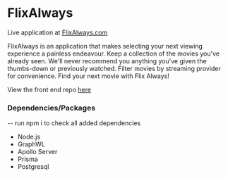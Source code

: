 # FlixAlways



Live application at [FlixAlways.com]

FlixAlways is an application that makes selecting your next viewing experience a painless endeavour. Keep a collection of the movies you've already seen. We'll never recommend you anything you've given the thumbs-down or previously watched. Filter movies by streaming provider for convenience. Find your next movie with Flix Always!


View the front end repo [here]


### Dependencies/Packages

-- run npm i to check all added dependencies

- Node.js
- GraphWL
- Apollo Server
- Prisma
- Postgresql






[FlixAlways.com]: https://www.flixalways.com

[here]: https://github.com/DoctorZulu/Stream-Helper

